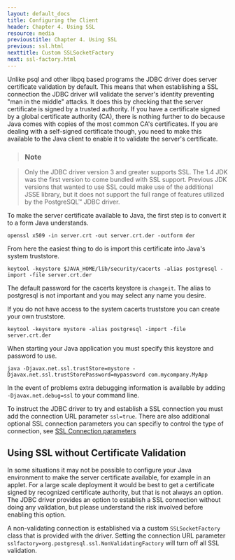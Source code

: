 ```yaml
---
layout: default_docs
title: Configuring the Client
header: Chapter 4. Using SSL
resource: media
previoustitle: Chapter 4. Using SSL
previous: ssl.html
nexttitle: Custom SSLSocketFactory
next: ssl-factory.html
---
```


Unlike psql and other libpq based programs the JDBC driver does server certificate
validation by default.  This means that when establishing a SSL connection the
JDBC driver will validate the server's identity preventing "man in the middle"
attacks. It does this by checking that the server certificate is signed by a
trusted authority. If you have a certificate signed by a global certificate
authority (CA), there is nothing further to do because Java comes with copies of
the most common CA's certificates. If you are dealing with a self-signed certificate
though, you need to make this available to the Java client to enable it to validate
the server's certificate.

> ### Note

> Only the JDBC driver version 3 and greater  supports SSL. The 1.4 JDK was the 
first version to come bundled with SSL support. Previous JDK versions that wanted 
to use SSL could make use of the additional JSSE library, but it does not support 
the full range of features utilized by the PostgreSQL™ JDBC driver.

To make the server certificate available to Java, the first step is to convert
it to a form Java understands.

`openssl x509 -in server.crt -out server.crt.der -outform der`

From here the easiest thing to do is import this certificate into Java's system
truststore.

`keytool -keystore $JAVA_HOME/lib/security/cacerts -alias postgresql -import -file server.crt.der`

The default password for the cacerts keystore is `changeit`. The alias to postgresql
is not important and you may select any name you desire.

If you do not have access to the system cacerts truststore you can create your
own truststore.

`keytool -keystore mystore -alias postgresql -import -file server.crt.der`

When starting your Java application you must specify this keystore and password
to use.

`java -Djavax.net.ssl.trustStore=mystore -Djavax.net.ssl.trustStorePassword=mypassword com.mycompany.MyApp`

In the event of problems extra debugging information is available by adding
`-Djavax.net.debug=ssl` to your command line.

To instruct the JDBC driver to try and establish a SSL connection you must add
the connection URL parameter `ssl=true`. There are also additional optional SSL connection
parameters you can specifiy to control the type of connection, see [SSL Connection parameters](connect.html#ssl)

<a name="nonvalidating"></a>
## Using SSL without Certificate Validation

In some situations it may not be possible to configure your Java environment to
make the server certificate available, for example in an applet.  For a large
scale deployment it would be best to get a certificate signed by recognized
certificate authority, but that is not always an option.  The JDBC driver provides
an option to establish a SSL connection without doing any validation, but please
understand the risk involved before enabling this option.

A non-validating connection is established via a custom `SSLSocketFactory` class
that is provided with the driver. Setting the connection URL parameter `sslfactory=org.postgresql.ssl.NonValidatingFactory`
will turn off all SSL validation.